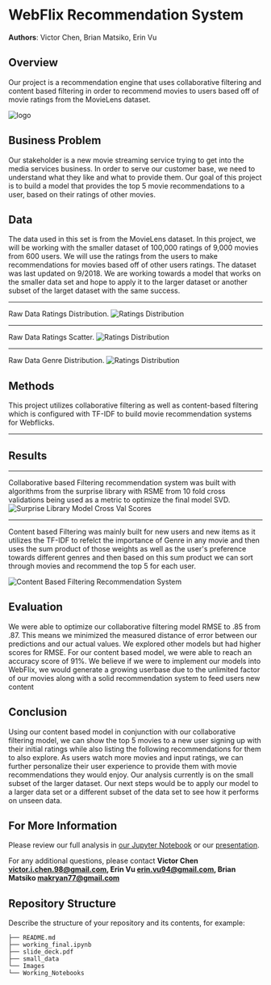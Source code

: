 # WebFlix Recommendation System

**Authors**: Victor Chen, Brian Matsiko, Erin Vu

## Overview

Our project is a recommendation engine that uses collaborative filtering and content based filtering in order to recommend movies to users based off of movie ratings from the MovieLens dataset.

![logo](Images/cover.jpg)

## Business Problem

Our stakeholder is a new movie streaming service trying to get into the media services business. In order to serve our customer base, we need to understand what they like and what to provide them. Our goal of this project is to build a model that provides the top 5 movie recommendations to a user, based on their ratings of other movies.

## Data

The data used in this set is from the MovieLens dataset. In this project, we will be working with the smaller dataset of 100,000 ratings of 9,000 movies from 600 users. We will use the ratings from the users to make recommendations for movies based off of other users ratings. The dataset was last updated on 9/2018. We are working towards a model that works on the smaller data set and hope to apply it to the larger dataset or another subset of the larget dataset with the same success.

***
Raw Data Ratings Distribution.
![Ratings Distribution](./Images/Ratings_distribution.png)

***
Raw Data Ratings Scatter.
![Ratings Distribution](./Images/rating_distribution_scatter.png)

***
Raw Data Genre Distribution.
![Ratings Distribution](./Images/Genre_distribution.png)


## Methods

This project utilizes collaborative filtering as well as content-based filtering which is configured with TF-IDF to build movie recommendation systems for Webflicks.

***

## Results

***
Collaborative based Filtering recommendation system was built with algorithms from the surprise library with RSME from 10 fold cross validations being used as a metric to optimize the final model SVD.
![Surprise Library Model Cross Val Scores ](./Images/Collabrative_System_Models_RSME.png)

***
Content based Filtering was mainly built for new users and new items as it utilizes the TF-IDF to refelct the importance of Genre in any movie and then uses the sum product of those weights as well as the user's preference towards different genres and then based on this sum product we can sort through movies and recommend the top 5 for each user.

![Content Based Filtering Recommendation System](./Images/Content_based_filtering.png)


## Evaluation

We were able to optimize our collaborative filtering model RMSE to .85 from .87. This means we minimized the measured distance of error between our predictions and our actual values. We explored other models but had higher scores for RMSE. For our content based model, we were able to reach an accuracy score of 91%. We believe if we were to implement our models into WebFlix, we would generate a growing userbase due to the unlimited factor of our movies along with a solid recommendation system to feed users new content

## Conclusion

Using our content based model in conjunction with our collaborative filtering model, we can show the top 5 movies to a new user signing up with their initial ratings while also listing the following recommendations for them to also explore. As users watch more movies and input ratings, we can further personalize their user experience to provide them with movie recommendations they would enjoy. Our analysis currently is on the small subset of the larger dataset. Our next steps would be to apply our model to a larger data set or a different subset of the data set to see how it performs on unseen data.

## For More Information

Please review our full analysis in [our Jupyter Notebook](./final_notebook.ipynb) or our [presentation](./slide_deck.pdf).

For any additional questions, please contact **Victor Chen victor.i.chen.98@gmail.com, Erin Vu erin.vu94@gmail.com, Brian Matsiko makryan77@gmail.com**

## Repository Structure

Describe the structure of your repository and its contents, for example:

```
├── README.md                          
├── working_final.ipynb  
├── slide_deck.pdf        
├── small_data                            
└── Images
└── Working_Notebooks
```
